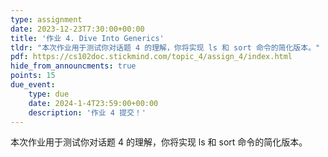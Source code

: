 ```yaml
---
type: assignment
date: 2023-12-23T7:30:00+00:00
title: '作业 4. Dive Into Generics'
tldr: "本次作业用于测试你对话题 4 的理解，你将实现 ls 和 sort 命令的简化版本。"
pdf: https://cs102doc.stickmind.com/topic_4/assign_4/index.html
hide_from_announcments: true
points: 15
due_event:
    type: due
    date: 2024-1-4T23:59:00+00:00
    description: '作业 4 提交！'
---
```


本次作业用于测试你对话题 4 的理解，你将实现 ls 和 sort 命令的简化版本。
